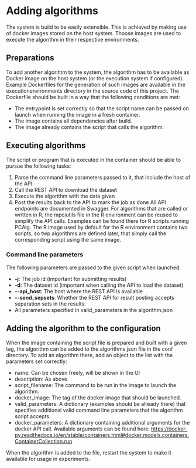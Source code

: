 # Adding algorithms

The system is build to be easily extensible. This is achieved
by making use of docker images stored on the host system. Thoose 
images are used to execute the algorithm in their respective environments.

## Preparations

To add another algorithm to the system, the algorithm has to be available
as Docker image on the host system (or the execution system if configured).
Example Dockerfiles for the generation of such images are available in the 
executionenvironments directory in the source code of this project. The Dockerfile
should be built in a way that the following conditions are met:
- The entrypoint is set correctly so that the script name can be passed on launch 
  when running the image in a fresh container.
- The image contains all dependencies after build.
- The image already contains the script that calls the algorithm.

## Executing algorithms
The script or program that is executed in the container should be able to pursue
the following tasks:
1. Parse the command line parameters passed to it, that include the host of the API
2. Call the REST API to download the dataset
3. Execute the algorithm with the data given
4. Post the results back to the API to mark the job as done
All API endpoints are documented in Swagger.
For algorithms that are called or written in R, the mpciutils file in the
R environment can be reused to simplify the API calls. Examples can be found there
for R scripts running PCAlg. The R image used by default for the R environment
contains two scripts, so twp algorithms are defined later, that simply call the corresponding 
script using the same image.

### Command line parameters
The following parameters are passed to the given script when launched:
- **-j**: The job id (important for submitting results)
- **-d**: The dataset id (important when calling the API to load the dataset)
- **--api_host**: The host where the REST API is available
- **--send_sepsets**: Whether the REST API for result posting accepts separation sets in the results.
- All parameters specified in valid_parameters in the algorithm.json


## Adding the algorithm to the configuration
When the image containing the script file is prepared and built with a given
tag, the algorithm can be added to the algorithms.json file in the conf directory.
To add an algorithm there, add an object to the list with the parameters set correctly:
- name: Can be chosen freely, will be shown in the UI
- description: As above
- script_filename: The command to be run in the image to launch the algorithm.
- docker_image: The tag of the docker image that should be launched.
- valid_parameters: A dictionary (examples should be already there) that specifies
  additional valid command line parameters that the algorithm script accepts.
- docker_parameters: A dictionary containing additional arguments for the docker API 
  call. Available arguments can be found here: 
  https://docker-py.readthedocs.io/en/stable/containers.html#docker.models.containers.ContainerCollection.run

When the algorithm is added to the file, restart the system to make it available 
for usage in experiments.